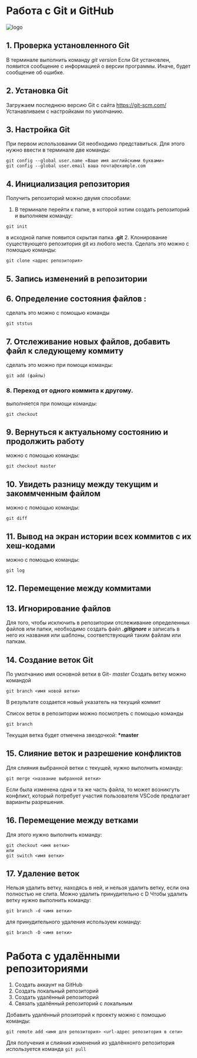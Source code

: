 # Работа с Git и GitHub
![logo](Git-Logo-White.png)

## 1. Проверка установленного Git
В терминале выполнить команду  *git version*
Если Git установлен, появится сообщение с информацией о версии программы. Иначе, будет сообщение об ошибке.

## 2. Установка Git
Загружаем последнюю версию Git с сайта https://git-scm.com/
Устанавливаем с настройками по умолчанию.

## 3. Настройка Git
При первом использовании Git необходимо представиться. Для этого нужно ввести в терминале две команды:
```
git config --global user.name «Ваше имя английскими буквами»
git config --global user.email ваша почта@example.com
```
## 4. Инициализация репозитория
Получить репозиторий можно двумя способами:
1. В терминале перейти к папке, в которой хотим создать репозиторий и выполняем команду:
```
git init
```
в исходной папке появится скрытая папка **.git**
2. Клонирование существующего репозитория git из любого места. Сделать это можно с помощью команды:
```
git clone <адрес репозитория>
```

## 5. Запись изменений в репозитории
## 6. Определение состояния файлов : 
сделать это можно с помощью команды 
```
git ststus
```
## 7. Отслеживание новых файлов, добавить файл к следующему коммиту
сделать это можно при помощи команды:
```
git add (файлы)
```
### 8. Переход от одного коммита к другому.
выполняется при помощи команды:
```
git checkout
```

## 9. Вернуться к актуальному состоянию и продолжить работу
можно с помощью команды:
```
git checkout master
```
## 10. Увидеть разницу между текущим и закоммченным файлом 
можно с помощью команды:
```
git diff
```
## 11. Вывод на экран истории всех коммитов с их хеш-кодами
можно с помощью команды:
```
git log
```
## 12. Перемещение между коммитами
## 13. Игнорирование файлов
Для того, чтобы исключить в репозитории отслеживание определенных файлов или папки, необходимо создать файл ***.gitignore*** и записать в него их названия или шаблоны, соответствующий таким файлам или папкам. 

## 14. Создание веток Git
По умолчанию имя основной ветки в Git- *master*
Создать ветку можно командой
```
git branch <имя новой ветки>
```
В результате создается новый указатель на текущий коммит

Список веток в репозитории можно посмотреть с помощью команды 
```
git branch
```
Текущая ветка будет отмечена звездочкой: **\*master**
 ## 15. Слияние веток и разрешение конфликтов
  Для слияния выбранной ветки с текущей, нужно выполнить команду:
  ```
  git merge <название выбранной ветки>
  ```
  Если была изменена одна и та же часть файла, то может возникгуть конфликт, который потребует участия пользователя
  VSCode предлагает варианты разрешения.
  ## 16. Перемещение между ветками
  Для этого нужно выполнить команду:
 ```
 git checkout <имя ветки>
 или
 git switch <имя ветки>
 ```
 ## 17. Удаление веток
 Нельзя удалить ветку, находясь в ней, и нельзя удалить ветку, если она полностью не слита. Можно удалить принудительно с D
 Чтобы удалить ветку нужно выполнить команду:
 ```
 git branch -d <имя ветки>
 ```
 для принудительного удаления используем команду:
 ```
 git branch -D <имя ветки>
 ```

# Работа с удалёнными репозиториями

1. Создать аккаунт на GitHub
2. Создать локальный репозиторий
3. Создать удалённый репозиторий
4. Связать удалённый репозиторий с локальным

Добавить удалённый рпозиторий к проекту можно с помощью команды:
```
git remote add <имя для репозитория> <url-адрес репозитория в сети>
```
Для получения и слияния изменений из удалённонго репозитория используется команда `git pull`
